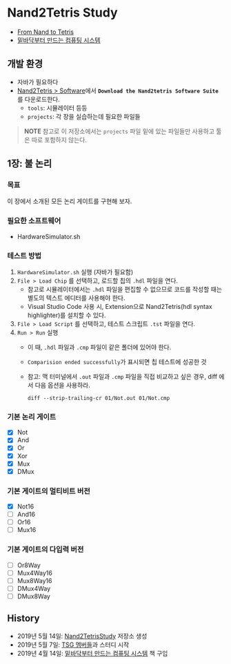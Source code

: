 # Nand2Tetris Study

- [From Nand to Tetris][Nand2Tetris_official_website]
- [밑바닥부터 만드는 컴퓨팅 시스템][Nand2Tetris_korean_book]

## 개발 환경

- 자바가 필요하다
- [Nand2Tetris > Software](https://www.nand2tetris.org/software)에서 __`Download the Nand2tetris Software Suite`__ 를 다운로드한다.
  - `tools`: 시뮬레이터 등등
  - `projects`: 각 장을 실습하는데 필요한 파일들

> __NOTE__ 참고로 이 저장소에서는 `projects` 파일 밑에 있는 파일들만 사용하고 툴은 따로 포함하지 않는다.

## 1장: 불 논리

### 목표

이 장에서 소개된 모든 논리 게이트를 구현해 보자.

### 필요한 소프트웨어

- HardwareSimulator.sh

### 테스트 방법

1. `HardwareSimulator.sh` 실행 (자바가 필요함)
2. `File > Load Chip` 를 선택하고, 로드할 칩의 `.hdl` 파일을 연다.
    - 참고로 시뮬레이터에서는 `.hdl` 파일을 편집할 수 없으므로 코드를 작성할 때는 별도의 텍스트 에디터를 사용해야 한다.
    - Visual Studio Code 사용 시, Extension으로 Nand2Tetris(hdl syntax highlighter)를 설치할 수 있다.
3. `File > Load Script` 를 선택하고, 테스트 스크립트 `.tst` 파일을 연다.
4. `Run > Run` 실행
    - 이 때, `.hdl` 파일과 `.cmp` 파일이 같은 폴더에 있어야 한다.
    - `Comparision ended successfully`가 표시되면 칩 테스트에 성공한 것
    - 참고: 맥 터미널에서 `.out` 파일과 `.cmp` 파일을 직접 비교하고 싶은 경우, diff 에서 다음 옵션을 사용하라.

      ```
      diff --strip-trailing-cr 01/Not.out 01/Not.cmp
      ```

### 기본 논리 게이트

- [x] Not
- [x] And
- [x] Or
- [x] Xor
- [x] Mux
- [x] DMux

### 기본 게이트의 멀티비트 버전

- [x] Not16
- [ ] And16
- [ ] Or16
- [ ] Mux16

### 기본 게이트의 다입력 버전

- [ ] Or8Way
- [ ] Mux4Way16
- [ ] Mux8Way16
- [ ] DMux4Way
- [ ] DMux8Way

## History

- 2019년 5월 14일: [Nand2TetrisStudy](https://github.com/soharu/Nand2TetrisStudy) 저장소 생성
- 2019년 5월 7일: [TSG 멤버들](https://www.tuestudy.org/)과 스터디 시작
- 2019년 4월 14일: [밑바닥부터 만드는 컴퓨팅 시스템][Nand2Tetris_korean_book] 책 구입

[Nand2Tetris_official_website]: https://www.nand2tetris.org/
[Nand2Tetris_korean_book]: https://blog.insightbook.co.kr/2019/03/29/%EB%B0%91%EB%B0%94%EB%8B%A5%EB%B6%80%ED%84%B0-%EB%A7%8C%EB%93%9C%EB%8A%94-%EC%BB%B4%ED%93%A8%ED%8C%85-%EC%8B%9C%EC%8A%A4%ED%85%9C/